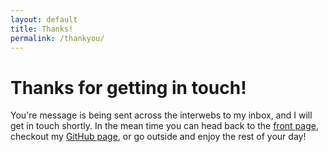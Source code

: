 ```yaml
---
layout: default
title: Thanks!
permalink: /thankyou/
---
```

<h1 class="pageTitle">Thanks for getting in touch!</h1>

<p class="intro">You're message is being sent across the interwebs to my inbox, and I will get in touch shortly. In the mean time you can head back to the <a href="/">front page</a>, checkout my <a href="https://github.com/lokenx">GitHub page</a>, or go outside and enjoy the rest of your day!</p>